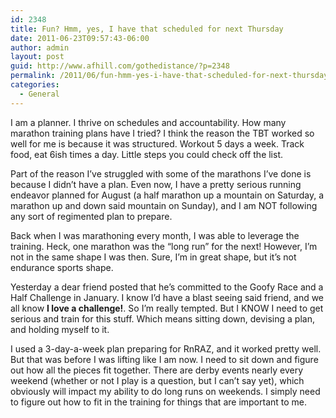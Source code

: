 ```yaml
---
id: 2348
title: Fun? Hmm, yes, I have that scheduled for next Thursday
date: 2011-06-23T09:57:43-06:00
author: admin
layout: post
guid: http://www.afhill.com/gothedistance/?p=2348
permalink: /2011/06/fun-hmm-yes-i-have-that-scheduled-for-next-thursday/
categories:
  - General
---
```

I am a planner. I thrive on schedules and accountability. How many marathon training plans have I tried? I think the reason the TBT worked so well for me is because it was structured. Workout 5 days a week. Track food, eat 6ish times a day. Little steps you could check off the list. 

Part of the reason I&#8217;ve struggled with some of the marathons I&#8217;ve done is because I didn&#8217;t have a plan. Even now, I have a pretty serious running endeavor planned for August (a half marathon up a mountain on Saturday, a marathon up and down said mountain on Sunday), and I am NOT following any sort of regimented plan to prepare. 

Back when I was marathoning every month, I was able to leverage the training. Heck, one marathon was the &#8220;long run&#8221; for the next! However, I&#8217;m not in the same shape I was then. Sure, I&#8217;m in great shape, but it&#8217;s not endurance sports shape. 

Yesterday a dear friend posted that he&#8217;s committed to the Goofy Race and a Half Challenge in January. I know I&#8217;d have a blast seeing said friend, and we all know **I love a challenge!**. So I&#8217;m really tempted. But I KNOW I need to get serious and train for this stuff. Which means sitting down, devising a plan, and holding myself to it. 

I used a 3-day-a-week plan preparing for RnRAZ, and it worked pretty well. But that was before I was lifting like I am now. I need to sit down and figure out how all the pieces fit together. There are derby events nearly every weekend (whether or not I play is a question, but I can&#8217;t say yet), which obviously will impact my ability to do long runs on weekends. I simply need to figure out how to fit in the training for things that are important to me.